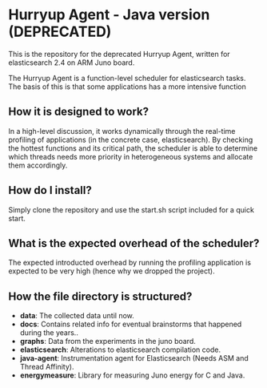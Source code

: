 # Hurryup Agent - Java version (DEPRECATED)
This is the repository for the deprecated Hurryup Agent, written for elasticsearch 2.4 on ARM Juno board.

The Hurryup Agent is a function-level scheduler for elasticsearch tasks. The basis of this is that some applications has a more intensive function 

## How it is designed to work?
In a high-level discussion, it works dynamically through the real-time profiling of applications (in the concrete case, elasticsearch). By checking the hottest functions and its critical path, the scheduler is able to determine which threads needs more priority in heterogeneous systems and allocate them accordingly.

## How do I install?
Simply clone the repository and use the start.sh script included for a quick start.

## What is the expected overhead of the scheduler?
The expected introducted overhead by running the profiling application is expected to be very high (hence why we dropped the project).

## How the file directory is structured?
* **data**: The collected data until now.
* **docs**: Contains related info for eventual brainstorms that happened during the years..
* **graphs**: Data from the experiments in the juno board.
* **elasticsearch**: Alterations to elasticsearch compilation code.
* **java-agent**: Instrumentation agent for Elasticsearch (Needs ASM and Thread Affinity).
* **energymeasure**: Library for measuring Juno energy for C and Java.

